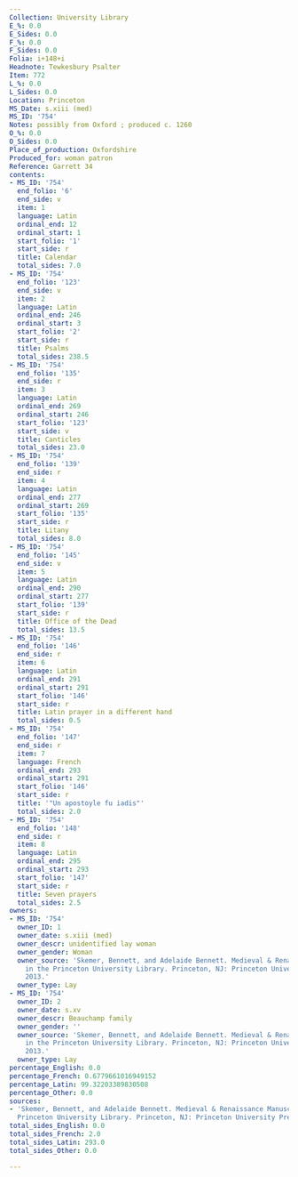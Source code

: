 ```yaml
---
Collection: University Library
E_%: 0.0
E_Sides: 0.0
F_%: 0.0
F_Sides: 0.0
Folia: i+148+i
Headnote: Tewkesbury Psalter
Item: 772
L_%: 0.0
L_Sides: 0.0
Location: Princeton
MS_Date: s.xiii (med)
MS_ID: '754'
Notes: possibly from Oxford ; produced c. 1260
O_%: 0.0
O_Sides: 0.0
Place_of_production: Oxfordshire
Produced_for: woman patron
Reference: Garrett 34
contents:
- MS_ID: '754'
  end_folio: '6'
  end_side: v
  item: 1
  language: Latin
  ordinal_end: 12
  ordinal_start: 1
  start_folio: '1'
  start_side: r
  title: Calendar
  total_sides: 7.0
- MS_ID: '754'
  end_folio: '123'
  end_side: v
  item: 2
  language: Latin
  ordinal_end: 246
  ordinal_start: 3
  start_folio: '2'
  start_side: r
  title: Psalms
  total_sides: 238.5
- MS_ID: '754'
  end_folio: '135'
  end_side: r
  item: 3
  language: Latin
  ordinal_end: 269
  ordinal_start: 246
  start_folio: '123'
  start_side: v
  title: Canticles
  total_sides: 23.0
- MS_ID: '754'
  end_folio: '139'
  end_side: r
  item: 4
  language: Latin
  ordinal_end: 277
  ordinal_start: 269
  start_folio: '135'
  start_side: r
  title: Litany
  total_sides: 8.0
- MS_ID: '754'
  end_folio: '145'
  end_side: v
  item: 5
  language: Latin
  ordinal_end: 290
  ordinal_start: 277
  start_folio: '139'
  start_side: r
  title: Office of the Dead
  total_sides: 13.5
- MS_ID: '754'
  end_folio: '146'
  end_side: r
  item: 6
  language: Latin
  ordinal_end: 291
  ordinal_start: 291
  start_folio: '146'
  start_side: r
  title: Latin prayer in a different hand
  total_sides: 0.5
- MS_ID: '754'
  end_folio: '147'
  end_side: r
  item: 7
  language: French
  ordinal_end: 293
  ordinal_start: 291
  start_folio: '146'
  start_side: r
  title: '"Un apostoyle fu iadis"'
  total_sides: 2.0
- MS_ID: '754'
  end_folio: '148'
  end_side: r
  item: 8
  language: Latin
  ordinal_end: 295
  ordinal_start: 293
  start_folio: '147'
  start_side: r
  title: Seven prayers
  total_sides: 2.5
owners:
- MS_ID: '754'
  owner_ID: 1
  owner_date: s.xiii (med)
  owner_descr: unidentified lay woman
  owner_gender: Woman
  owner_source: 'Skemer, Bennett, and Adelaide Bennett. Medieval & Renaissance Manuscripts
    in the Princeton University Library. Princeton, NJ: Princeton University Press,
    2013.'
  owner_type: Lay
- MS_ID: '754'
  owner_ID: 2
  owner_date: s.xv
  owner_descr: Beauchamp family
  owner_gender: ''
  owner_source: 'Skemer, Bennett, and Adelaide Bennett. Medieval & Renaissance Manuscripts
    in the Princeton University Library. Princeton, NJ: Princeton University Press,
    2013.'
  owner_type: Lay
percentage_English: 0.0
percentage_French: 0.6779661016949152
percentage_Latin: 99.32203389830508
percentage_Other: 0.0
sources:
- 'Skemer, Bennett, and Adelaide Bennett. Medieval & Renaissance Manuscripts in the
  Princeton University Library. Princeton, NJ: Princeton University Press, 2013.'
total_sides_English: 0.0
total_sides_French: 2.0
total_sides_Latin: 293.0
total_sides_Other: 0.0

---
```

